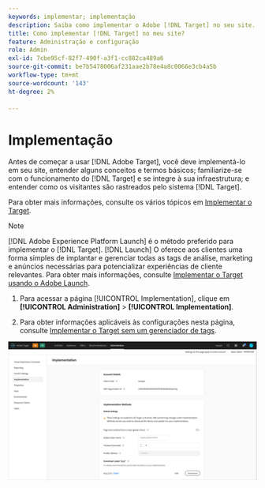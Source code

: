 ```yaml
---
keywords: implementar; implementação
description: Saiba como implementar o Adobe [!DNL Target] no seu site. Defina as configurações globais, o método de implementação (AEP Web SDK ou at.js) e muito mais.
title: Como implementar [!DNL Target] no meu site?
feature: Administração e configuração
role: Admin
exl-id: 7cbe95cf-82f7-490f-a3f1-cc882ca489a6
source-git-commit: be7b5478006af231aae2b78e4a8c0066e3cb4a5b
workflow-type: tm+mt
source-wordcount: '143'
ht-degree: 2%

---
```


# Implementação

Antes de começar a usar [!DNL Adobe Target], você deve implementá-lo em seu site, entender alguns conceitos e termos básicos; familiarize-se com o funcionamento do [!DNL Target] e se integre à sua infraestrutura; e entender como os visitantes são rastreados pelo sistema [!DNL Target].

Para obter mais informações, consulte os vários tópicos em [Implementar o Target](/help/c-implementing-target/implementing-target.md).

>[!NOTE]
>
>[!DNL Adobe Experience Platform Launch] é o método preferido para implementar o  [!DNL Target]. [!DNL Launch] O oferece aos clientes uma forma simples de implantar e gerenciar todas as tags de análise, marketing e anúncios necessárias para potencializar experiências de cliente relevantes. Para obter mais informações, consulte [Implementar o Target usando o Adobe Launch](/help/c-implementing-target/c-implementing-target-for-client-side-web/how-to-deployatjs/cmp-implementing-target-using-adobe-launch.md).

1. Para acessar a página [!UICONTROL Implementation], clique em **[!UICONTROL Administration]** > **[!UICONTROL Implementation]**.

1. Para obter informações aplicáveis às configurações nesta página, consulte [Implementar o Target sem um gerenciador de tags](/help/c-implementing-target/c-implementing-target-for-client-side-web/how-to-deployatjs/implementing-target-without-a-tag-manager.md).

![Página de implementação](/help/administrating-target/assets/implementation.png)
